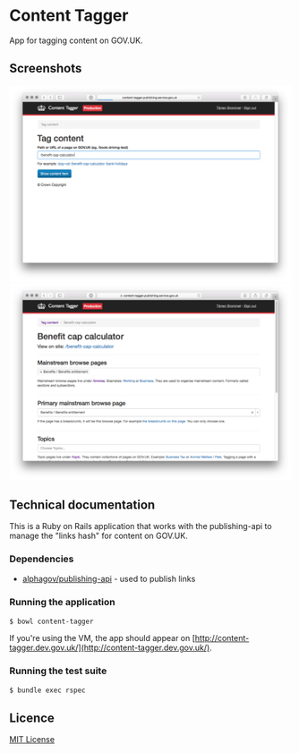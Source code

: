 # Content Tagger

App for tagging content on GOV.UK.

## Screenshots

![Lookup form](docs/screenshot-1.png)
![Tagging interface](docs/screenshot-2.png)

## Technical documentation

This is a Ruby on Rails application that works with the publishing-api to manage the "links hash" for content on GOV.UK.

### Dependencies

- [alphagov/publishing-api](https://github.com/alphagov/publishing-api) - used to publish links

### Running the application

```
$ bowl content-tagger
```

If you're using the VM, the app should appear on [http://content-tagger.dev.gov.uk/](http://content-tagger.dev.gov.uk/).

### Running the test suite

```
$ bundle exec rspec
```

## Licence

[MIT License](LICENCE)
